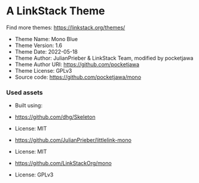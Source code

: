 # A LinkStack Theme

Find more themes: <https://linkstack.org/themes/>

* Theme Name: Mono Blue
* Theme Version: 1.6
* Theme Date: 2022-05-18
* Theme Author: JulianPrieber & LinkStack Team, modified by pocketjawa
* Theme Author URI: <https://github.com/pocketjawa>
* Theme License: GPLv3
* Source code: <https://github.com/pocketjawa/mono>

### Used assets

* Built using:
* <https://github.com/dhg/Skeleton>
* License: MIT

* <https://github.com/JulianPrieber/littlelink-mono>
* License: MIT

* <https://github.com/LinkStackOrg/mono>
* License: GPLv3
